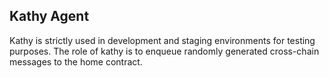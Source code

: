 ## Kathy Agent

Kathy is strictly used in development and staging environments for testing purposes. The role of kathy is to enqueue randomly generated cross-chain messages to the home contract.
